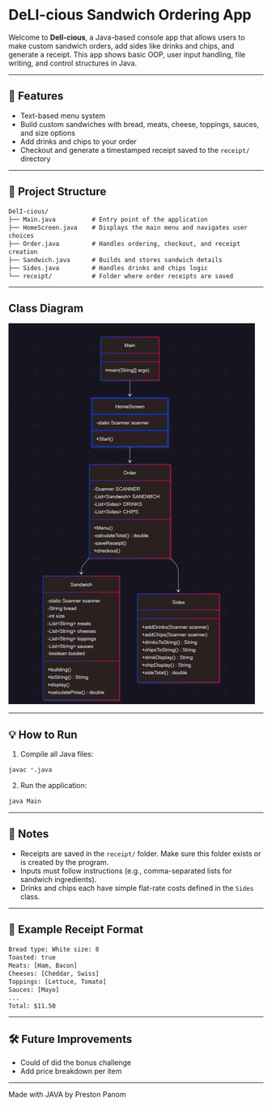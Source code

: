 # DeLI-cious Sandwich Ordering App

Welcome to **DelI-cious**, a Java-based console app that allows users to make custom sandwich orders, add sides like drinks and chips, and generate a receipt. This app shows basic OOP, user input handling, file writing, and control structures in Java.

---

## 🚀 Features

* Text-based menu system
* Build custom sandwiches with bread, meats, cheese, toppings, sauces, and size options
* Add drinks and chips to your order
* Checkout and generate a timestamped receipt saved to the `receipt/` directory

---

## 📁 Project Structure

```
DelI-cious/
├── Main.java          # Entry point of the application
├── HomeScreen.java    # Displays the main menu and navigates user choices
├── Order.java         # Handles ordering, checkout, and receipt creation
├── Sandwich.java      # Builds and stores sandwich details
├── Sides.java         # Handles drinks and chips logic
└── receipt/           # Folder where order receipts are saved
```

---

## Class Diagram

![UML Class Diagram](images/classDiagram.png)

---

## 💡 How to Run

1. Compile all Java files:

```bash
javac *.java
```

2. Run the application:

```bash
java Main
```

---

## 📝 Notes

* Receipts are saved in the `receipt/` folder. Make sure this folder exists or is created by the program.
* Inputs must follow instructions (e.g., comma-separated lists for sandwich ingredients).
* Drinks and chips each have simple flat-rate costs defined in the `Sides` class.

---

## 📜 Example Receipt Format

```
Bread type: White size: 8
Toasted: true
Meats: [Ham, Bacon]
Cheeses: [Cheddar, Swiss]
Toppings: [Lettuce, Tomato]
Sauces: [Mayo]
...
Total: $11.50
```

---

## 🛠️ Future Improvements

* Could of did the bonus challenge 
* Add price breakdown per item 

---

Made with JAVA by Preston Panom

